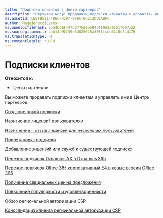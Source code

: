 ```yaml
---
title: "Подписки клиентов | Центр партнеров"
description: "Партнеры могут продавать подписки клиентам и управлять ими в Центре партнеров."
ms.assetid: DEBFB521-486C-4297-8F6C-66213DC0ABFC
author: MaggiePucciEvans
ms.openlocfilehash: 63a4b666447d3775d9e5943419e236201f097a22
ms.sourcegitcommit: dab14e98f39e14025625a366ffcdd34c8c744376
ms.translationtype: HT
ms.contentlocale: ru-RU
---
```

# <a name="customer-subscriptions"></a>Подписки клиентов

**Относится к:**

-  Центр партнеров

Вы можете продавать подписки клиентам и управлять ими в Центре партнеров. 

[Создание новой подписки](create-a-new-subscription.md)

[Назначение лицензий пользователям](assign-licenses-to-users.md)

[Назначение и отзыв лицензий для нескольких пользователей](bulk-license-provisioning-for-multiple-users.md)

[Приостановка подписки](suspend-a-subscription.md)

[Добавление лицензий или служб к существующей подписке](add-licenses-or-services-to-an-existing-subscription.md)

[Перенос подписок Dynamics AX в Dynamics 365](manual-subscription-migration.md)

[Перенос подписок Office 365 корпоративный E4 в новые версии Office 365](migrate-office365-e4-subscriptions-to-newer-versions.md)

[Получение специальных цен на предложения](get-special-pricing-for-offers.md)

[Повышение популярности и удовлетворенности](increasing-adoption-and-satisfaction.md)

[Обзор региональной авторизации CSP](regional-authorization-overview.md)

[Консолидация клиента региональной авторизации CSP](csp-regional-authorization-tenant-consolidation.md)

 

 



